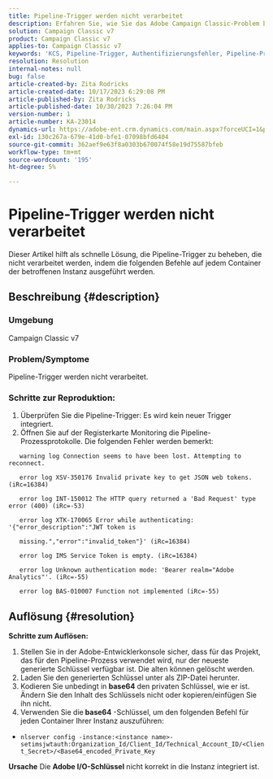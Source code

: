 ```yaml
---
title: Pipeline-Trigger werden nicht verarbeitet
description: Erfahren Sie, wie Sie das Adobe Campaign Classic-Problem beheben, bei dem die Pipeline-Trigger nicht verarbeitet werden.
solution: Campaign Classic v7
product: Campaign Classic v7
applies-to: Campaign Classic v7
keywords: 'KCS, Pipeline-Trigger, Authentifizierungsfehler, Pipeline-Protokollfehler. '
resolution: Resolution
internal-notes: null
bug: false
article-created-by: Zita Rodricks
article-created-date: 10/17/2023 6:29:08 PM
article-published-by: Zita Rodricks
article-published-date: 10/30/2023 7:26:04 PM
version-number: 1
article-number: KA-23014
dynamics-url: https://adobe-ent.crm.dynamics.com/main.aspx?forceUCI=1&pagetype=entityrecord&etn=knowledgearticle&id=38b6740c-1b6d-ee11-8df0-6045bd006239
exl-id: 130c267a-679e-41d0-bfe1-07098bfd6404
source-git-commit: 362aef9e63f8a0303b670074f58e19d75587bfeb
workflow-type: tm+mt
source-wordcount: '195'
ht-degree: 5%

---
```


# Pipeline-Trigger werden nicht verarbeitet


Dieser Artikel hilft als schnelle Lösung, die Pipeline-Trigger zu beheben, die nicht verarbeitet werden, indem die folgenden Befehle auf jedem Container der betroffenen Instanz ausgeführt werden.

## Beschreibung {#description}


### <b>Umgebung</b>

Campaign Classic v7



### <b>Problem/Symptome</b>

Pipeline-Trigger werden nicht verarbeitet.

### <b>Schritte zur Reproduktion:</b>

1. Überprüfen Sie die Pipeline-Trigger: Es wird kein neuer Trigger integriert.
2. Öffnen Sie auf der Registerkarte Monitoring die Pipeline-Prozessprotokolle. Die folgenden Fehler werden bemerkt:




`   warning log Connection seems to have been lost. Attempting to reconnect.`

`   error log XSV-350176 Invalid private key to get JSON web tokens. (iRc=16384)`

`   error log INT-150012 The HTTP query returned a 'Bad Request' type error (400) (iRc=-53)`

`   error log XTK-170065 Error while authenticating: '{"error_description":"JWT token is`

`   missing.","error":"invalid_token"}' (iRc=16384)`

`   error log IMS Service Token is empty. (iRc=16384)`

`   error log Unknown authentication mode: 'Bearer realm="Adobe Analytics"'. (iRc=-55)`

`   error log BAS-010007 Function not implemented (iRc=-55)`


## Auflösung {#resolution}

<b>Schritte zum Auflösen:</b>
1. Stellen Sie in der Adobe-Entwicklerkonsole sicher, dass für das Projekt, das für den Pipeline-Prozess verwendet wird, nur der neueste generierte Schlüssel verfügbar ist. Die alten können gelöscht werden.
2. Laden Sie den generierten Schlüssel unter als ZIP-Datei herunter.
3. Kodieren Sie unbedingt in <b>base64</b> den privaten Schlüssel, wie er ist. Ändern Sie den Inhalt des Schlüssels nicht oder kopieren/einfügen Sie ihn nicht.
4. Verwenden Sie die<b> base64</b> -Schlüssel, um den folgenden Befehl für jeden Container Ihrer Instanz auszuführen:


- `nlserver config -instance:<instance name>-setimsjwtauth:Organization_Id/Client_Id/Technical_Account_ID/<Client_Secret>/<Base64_encoded_Private_Key`

<b>Ursache</b>
Die <b>Adobe I/O-Schlüssel</b> nicht korrekt in die Instanz integriert ist.
